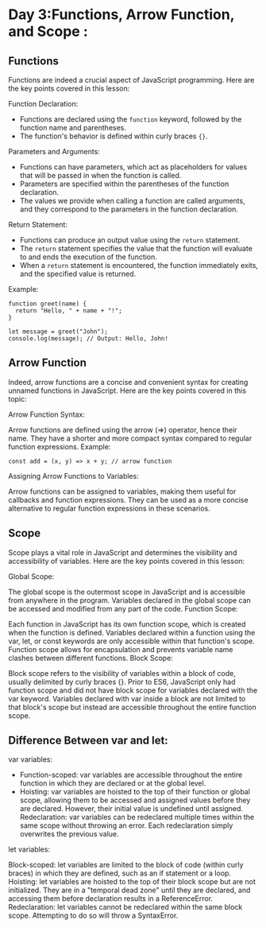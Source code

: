 # Day 3:Functions, Arrow Function, and Scope :
## Functions
Functions are indeed a crucial aspect of JavaScript programming. Here are the key points covered in this lesson:

Function Declaration:
- Functions are declared using the `function` keyword, followed by the function name and parentheses.
- The function's behavior is defined within curly braces `{}`.

Parameters and Arguments:
- Functions can have parameters, which act as placeholders for values that will be passed in when the function is called.
- Parameters are specified within the parentheses of the function declaration.
- The values we provide when calling a function are called arguments, and they correspond to the parameters in the function declaration.

Return Statement:
- Functions can produce an output value using the `return` statement.
- The `return` statement specifies the value that the function will evaluate to and ends the execution of the function.
- When a `return` statement is encountered, the function immediately exits, and the specified value is returned.

Example:
```
function greet(name) {
  return "Hello, " + name + "!";
}

let message = greet("John");
console.log(message); // Output: Hello, John!
```

## Arrow Function
Indeed, arrow functions are a concise and convenient syntax for creating unnamed functions in JavaScript. Here are the key points covered in this topic:

Arrow Function Syntax:

Arrow functions are defined using the arrow (=>) operator, hence their name.
They have a shorter and more compact syntax compared to regular function expressions.
Example:

```
const add = (x, y) => x + y; // arrow function
```
Assigning Arrow Functions to Variables:

Arrow functions can be assigned to variables, making them useful for callbacks and function expressions.
They can be used as a more concise alternative to regular function expressions in these scenarios.

## Scope
Scope plays a vital role in JavaScript and determines the visibility and accessibility of variables. Here are the key points covered in this lesson:

Global Scope:

The global scope is the outermost scope in JavaScript and is accessible from anywhere in the program.
Variables declared in the global scope can be accessed and modified from any part of the code.
Function Scope:

Each function in JavaScript has its own function scope, which is created when the function is defined.
Variables declared within a function using the var, let, or const keywords are only accessible within that function's scope.
Function scope allows for encapsulation and prevents variable name clashes between different functions.
Block Scope:

Block scope refers to the visibility of variables within a block of code, usually delimited by curly braces {}.
Prior to ES6, JavaScript only had function scope and did not have block scope for variables declared with the var keyword.
Variables declared with var inside a block are not limited to that block's scope but instead are accessible throughout the entire function scope.

## Difference Between var and let:
var variables:

- Function-scoped: var variables are accessible throughout the entire function in which they are declared or at the global level.
- Hoisting: var variables are hoisted to the top of their function or global scope, allowing them to be accessed and assigned values before they are declared. However, their initial value is undefined until assigned.
Redeclaration: var variables can be redeclared multiple times within the same scope without throwing an error. Each redeclaration simply overwrites the previous value.

let variables:

Block-scoped: let variables are limited to the block of code (within curly braces) in which they are defined, such as an if statement or a loop.
Hoisting: let variables are hoisted to the top of their block scope but are not initialized. They are in a "temporal dead zone" until they are declared, and accessing them before declaration results in a ReferenceError.
Redeclaration: let variables cannot be redeclared within the same block scope. Attempting to do so will throw a SyntaxError.


